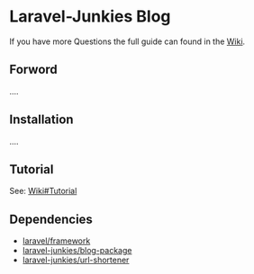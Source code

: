 # Laravel-Junkies Blog

If you have more Questions the full guide can found in the [Wiki](https://github.com/laravel-junkies/blog/wiki).


## Forword
....


## Installation 
....


## Tutorial
See: [Wiki#Tutorial](https://github.com/laravel-junkies/blog/wiki)


## Dependencies
- [laravel/framework](https://github.com/laravel/framework)
- [laravel-junkies/blog-package](https://github.com/laravel-junkies/blog-package)
- [laravel-junkies/url-shortener](https://github.com/laravel-junkies/url-shortener)
